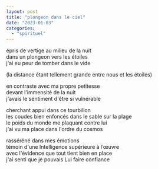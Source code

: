 ```yaml
---
layout: post
title: "plongeon dans le ciel"
date: "2023-01-03"
categories: 
  - "spirituel"
---
```



épris de vertige au milieu de la nuit  
dans un plongeon vers les étoiles  
j'ai eu peur de tomber dans le vide  

(la distance étant tellement grande entre nous et les étoiles)  

en contraste avec ma propre petitesse  
devant l'immensité de la nuit  
j'avais le sentiment d'être si vulnérable  

cherchant appui dans ce tourbillon  
les coudes bien enfoncés dans le sable sur la plage  
le poids du monde me plaquant contre lui  
j'ai vu ma place dans l'ordre du cosmos  

rasséréné dans mes émotions  
témoin d'une Intelligence supérieure à l’œuvre  
avec l'évidence que tout tient bien en place  
j'ai senti que je pouvais Lui faire confiance  


